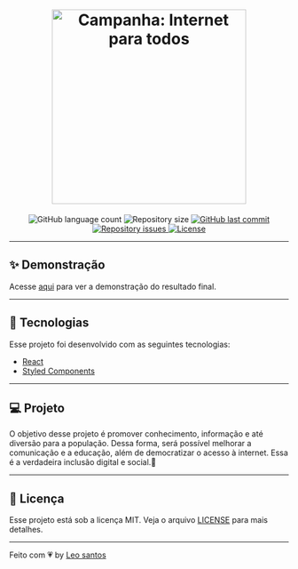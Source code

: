 <h1 align="center">
  <img alt="Campanha: Internet para todos" title="#delicinha" src="https://user-images.githubusercontent.com/48372094/145029168-7d40af22-a105-4779-8e4a-241b67256302.jpg" width="350px" />
  <br/>
</h1>

<p align="center">
  <img alt="GitHub language count" src="https://img.shields.io/github/languages/count/leosantosx/challenge-rocketseat">

  <img alt="Repository size" src="https://img.shields.io/github/repo-size/leosantosx/challenge-rocketseat">

  <a href="https://github.com/raphabarreto/do-while/commits/master">
    <img alt="GitHub last commit" src="https://img.shields.io/github/last-commit/leosantosx/challenge-rocketseat">
  </a>

  <a href="https://github.com/raphabarreto/do-while/issues">
    <img alt="Repository issues" src="https://img.shields.io/github/issues/leosantosx/challenge-rocketseat">
  </a>

  <a href="https://github.com/raphabarreto/do-while/blob/master/LICENSE.md">
    <img alt="License" src="https://img.shields.io/badge/license-MIT-brightgreen">
  <a>
</p>

---

## ✨ Demonstração

<p >Acesse <a href="https://challenge-rocketseat.vercel.app/">aqui</a> para ver a demonstração do resultado final.</p>

---

## 🚀 Tecnologias

Esse projeto foi desenvolvido com as seguintes tecnologias:

- [React](https://reactjs.org)
- [Styled Components](https://styled-components.com/)

---

## 💻 Projeto

O objetivo desse projeto é promover conhecimento, informação e até
diversão para a população. Dessa forma, será possível melhorar a
comunicação e a educação, além de democratizar o acesso à internet.
Essa é a verdadeira inclusão digital e social.🚀

---


## 🧾 Licença

Esse projeto está sob a licença MIT. Veja o arquivo [LICENSE](LICENSE.md) para mais detalhes.

---

Feito com 💗 by [Leo santos]()
